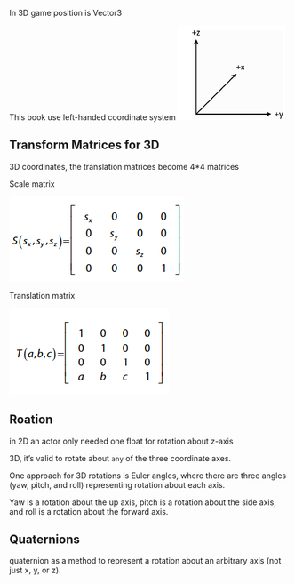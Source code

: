 
In 3D game position is Vector3

This book use left-handed coordinate system
![](./_images/book-left-hand.png)

## Transform Matrices for 3D
3D coordinates, the translation matrices become 4*4 matrices

Scale matrix

![](./_images/3d-scale-matrix.png)

Translation matrix

![](./_images/3d-translation-matrix.png)

## Roation
in 2D an actor only needed one float for rotation about z-axis

3D, it’s valid to rotate about `any` of the three coordinate axes.

One approach for 3D rotations is Euler angles, where there are three angles (yaw, pitch, and
roll) representing rotation about each axis.

Yaw is a rotation about the up axis, 
pitch is a rotation about the side axis, 
and roll is a rotation about the forward axis.


## Quaternions
quaternion as a method to represent a rotation about an arbitrary axis (not just x, y, or z).


